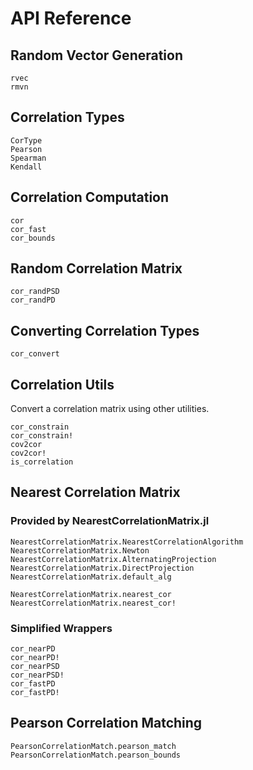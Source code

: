 # API Reference

## Random Vector Generation

```@docs
rvec
rmvn
```

## Correlation Types

```@docs
CorType
Pearson
Spearman
Kendall
```

## Correlation Computation

```@docs
cor
cor_fast
cor_bounds
```

## Random Correlation Matrix

```@docs
cor_randPSD
cor_randPD
```

## Converting Correlation Types

```@docs
cor_convert
```

## Correlation Utils

Convert a correlation matrix using other utilities.

```@docs
cor_constrain
cor_constrain!
cov2cor
cov2cor!
is_correlation
```

## Nearest Correlation Matrix

### Provided by NearestCorrelationMatrix.jl

```@docs
NearestCorrelationMatrix.NearestCorrelationAlgorithm
NearestCorrelationMatrix.Newton
NearestCorrelationMatrix.AlternatingProjection
NearestCorrelationMatrix.DirectProjection
NearestCorrelationMatrix.default_alg
```

```@docs
NearestCorrelationMatrix.nearest_cor
NearestCorrelationMatrix.nearest_cor!
```

### Simplified Wrappers

```@docs
cor_nearPD
cor_nearPD!
cor_nearPSD
cor_nearPSD!
cor_fastPD
cor_fastPD!
```

## Pearson Correlation Matching

```@docs
PearsonCorrelationMatch.pearson_match
PearsonCorrelationMatch.pearson_bounds
```
